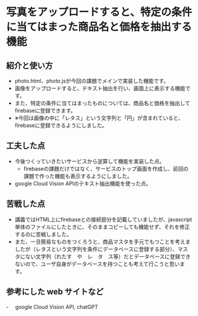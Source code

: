 # 写真をアップロードすると、特定の条件に当てはまった商品名と価格を抽出する機能

## 紹介と使い方

  - photo.html、photo.jsが今回の課題でメインで実装した機能です。
  - 画像をアップロードすると、テキスト抽出を行い、画面上に表示する機能です。
  - また、特定の条件に当てはまったものについては、商品名と価格を抽出してfirebaseに登録できます。
  - ※今回は画像の中に「レタス」という文字列と「円」が含まれていると、firebaseに登録できるようにしました。


## 工夫した点

  - 今後つくっていきたいサービスから逆算して機能を実装した点。
    - firebaseの課題だけではなく、サービスのトップ画面を作成し、前回の課題で作った機能も表示するようにしました。 
  - google Cloud Vision APIのテキスト抽出機能を使った点。

## 苦戦した点

  - 講義ではHTML上にfirebaseとの接続部分を記載していましたが、javascript単体のファイルにしたときに、そのままコピーしても機能せず、それを修正するのに苦戦しました。
  - また、一旦簡易なものをつくろうと、商品マスタを手元でもつことを考えましたが（レタスという文字列を条件にデータベースに登録する部分）、マスタにない文字列（れたす　や　レ　タ　ス等）だとデータベースに登録できないので、ユーザ自身がデータベースを持つことも考えて行こうと思います。

## 参考にした web サイトなど

  -　 google Cloud Vision API, chatGPT
